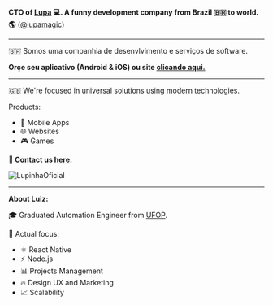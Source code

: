 **CTO of <a href='https://lupa.software'>Lupa</a> 💻. A funny development company from Brazil 🇧🇷 to world. 🌎** (<a href='https://github.com/lupamagic'>@lupamagic</a>) 
______________________________________________________________________________________________

🇧🇷 Somos uma companhia de desenvlvimento e serviços de software.

**Orçe seu aplicativo (Android & iOS) ou site <a href='https://api.whatsapp.com/send?phone=5531975530383'>clicando aqui.</a>**

______________________________________________________________________________________________

🇬🇧 We're focused in universal solutions using modern technologies.

Products:
- 🤳 Mobile Apps
- 🌐 Websites
- 🎮 Games

**📳 Contact us <a href='https://api.whatsapp.com/send?phone=5531975530383'>here</a>.**

![LupinhaOficial](https://user-images.githubusercontent.com/35464652/156080342-2b5a23dc-9c8c-42b0-947b-a7e5a7619cca.png)

______________________________________________________________________________________________

**About Luiz:**

🎓 Graduated Automation Engineer from <a href='https://ufop.br'>UFOP</a>.

📲 Actual focus:

- ⚛️ React Native
- ⚡ Node.js
- 📊 Projects Management
- 🔥 Design UX and Marketing
- 📈 Scalability






<!--
**luizuk/luizuk** is a ✨ _special_ ✨ repository because its `README.md` (this file) appears on your GitHub profile.

[![GitHub Streak](https://github-readme-streak-stats.herokuapp.com/?user=luizuk&theme=dark)](https://git.io/streak-stats)

🎨 UX Desingn creation services. See our design profolio.

Here are some ideas to get you started:

![Luiz's GitHub stats](https://github-readme-stats.vercel.app/api?username=luizuk&show_icons=true&theme=dracula)


⚡ React Native Engineer.
⚡ UX/UI Designer.

🌐

- 🔭 I’m currently working on ...
- 🌱 I’m currently learning ...
- 👯 I’m looking to collaborate on ...
- 🤔 I’m looking for help with ...
- 💬 Ask me about ...
- 📫 How to reach me: ...
- 😄 Pronouns: ...
- ⚡ Fun fact: ...
-->
